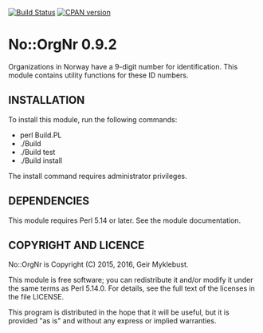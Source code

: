 [![Build Status](https://travis-ci.org/geirmyk/No-OrgNr.svg?branch=master)](https://travis-ci.org/geirmyk/No-OrgNr)
[![CPAN version](https://badge.fury.io/pl/No-OrgNr.svg)](https://badge.fury.io/pl/No-OrgNr)
# No::OrgNr 0.9.2

Organizations in Norway have a 9-digit number for identification. This module contains utility
functions for these ID numbers.

## INSTALLATION

To install this module, run the following commands:

  * perl Build.PL
  * ./Build
  * ./Build test
  * ./Build install

The install command requires administrator privileges.

## DEPENDENCIES

This module requires Perl 5.14 or later. See the module documentation.

## COPYRIGHT AND LICENCE

No::OrgNr is Copyright (C) 2015, 2016, Geir Myklebust.

This module is free software; you can redistribute it and/or modify it under the
same terms as Perl 5.14.0. For details, see the full text of the licenses in the
file LICENSE.

This program is distributed in the hope that it will be useful, but it is
provided "as is" and without any express or implied warranties.

